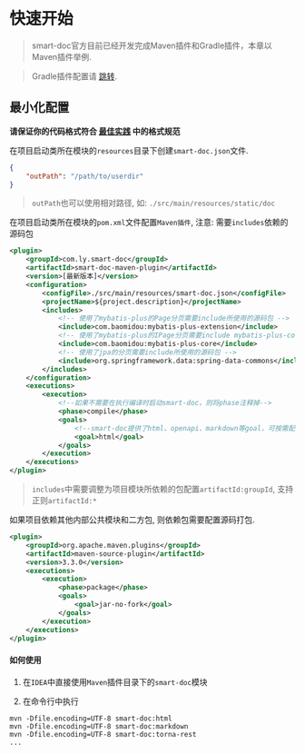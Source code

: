 # 快速开始

> smart-doc官方目前已经开发完成Maven插件和Gradle插件，本章以Maven插件举例.

> Gradle插件配置请 [跳转](plugins/gradle.md).


## 最小化配置
**请保证你的代码格式符合 [最佳实践](start/bestPractice.md) 中的格式规范**

在项目启动类所在模块的`resources`目录下创建`smart-doc.json`文件.
```json
{
    "outPath": "/path/to/userdir"
}

```
> `outPath`也可以使用相对路径, 如: `./src/main/resources/static/doc`


在项目启动类所在模块的`pom.xml`文件配置`Maven插件`, 注意: 需要`includes`依赖的源码包
```xml
<plugin>
    <groupId>com.ly.smart-doc</groupId>
    <artifactId>smart-doc-maven-plugin</artifactId>
    <version>[最新版本]</version>
    <configuration> 
        <configFile>./src/main/resources/smart-doc.json</configFile>  
        <projectName>${project.description}</projectName>  
        <includes>  
            <!-- 使用了mybatis-plus的Page分页需要include所使用的源码包 -->
            <include>com.baomidou:mybatis-plus-extension</include>
            <!-- 使用了mybatis-plus的IPage分页需要include mybatis-plus-core-->
            <include>com.baomidou:mybatis-plus-core</include>
            <!-- 使用了jpa的分页需要include所使用的源码包 -->
            <include>org.springframework.data:spring-data-commons</include>             
        </includes> 
    </configuration>
    <executions>
        <execution>
            <!--如果不需要在执行编译时启动smart-doc，则将phase注释掉-->
            <phase>compile</phase>
            <goals>
                <!--smart-doc提供了html、openapi、markdown等goal，可按需配置-->
                <goal>html</goal>
            </goals>
        </execution>
    </executions>
</plugin>

```
> `includes`中需要调整为项目模块所依赖的包配置`artifactId:groupId`, 支持正则`artifactId:*`


如果项目依赖其他内部公共模块和二方包, 则依赖包需要配置源码打包.
```xml
<plugin>
    <groupId>org.apache.maven.plugins</groupId>
    <artifactId>maven-source-plugin</artifactId>
    <version>3.3.0</version>
    <executions>
        <execution>
            <phase>package</phase>
            <goals>
                <goal>jar-no-fork</goal>
            </goals>
        </execution>
    </executions>
</plugin>
```

#### 如何使用
1. 在`IDEA`中直接使用`Maven`插件目录下的`smart-doc`模块

2. 在命令行中执行
```shell
mvn -Dfile.encoding=UTF-8 smart-doc:html
mvn -Dfile.encoding=UTF-8 smart-doc:markdown
mvn -Dfile.encoding=UTF-8 smart-doc:torna-rest
...
```